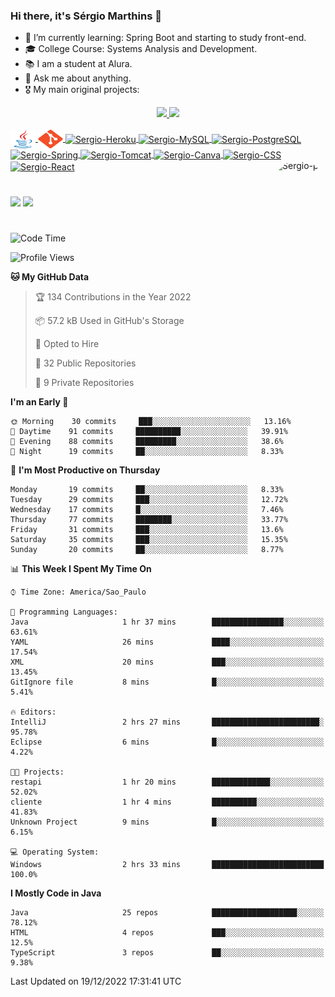 ### Hi there, it's Sérgio Marthins 👋


- 🌱 I’m currently learning: Spring Boot and starting to study front-end.
- 🎓 College Course: Systems Analysis and Development.
- 📚  I am a student at Alura.
- 💬 Ask me about anything.
- 🎖 My main original projects: 

<div align="center">
  <a href="https://github.com/Almadavic">
  <img height="180em" src="https://github-readme-stats.vercel.app/api?username=Marthiins&show_icons=true&theme=dracula&include_all_commits=true&count_private=true"/>
  <img height="180em" src="https://github-readme-stats.vercel.app/api/top-langs/?username=Marthiins&layout=compact&langs_count=7&theme=dracula"/>
</div>
<div style="display: inline_block"><br>
  <img align="center" alt="Sergio-Java" height="30" width="40" src="https://raw.githubusercontent.com/devicons/devicon/master/icons/java/java-original.svg">
  <img align="center" alt="Sergio-Git" height="30" width="40" src="https://raw.githubusercontent.com/devicons/devicon/master/icons/git/git-original.svg">
  <img align="center" alt="Sergio-Heroku" height="30" width="40" src="https://cdn.jsdelivr.net/gh/devicons/devicon/icons/heroku/heroku-plain-wordmark.svg" />             
  <img align="center" alt="Sergio-MySQL" height="30" width="40" src="https://cdn.jsdelivr.net/gh/devicons/devicon/icons/mysql/mysql-original-wordmark.svg" />
  <img align="center" alt="Sergio-PostgreSQL" height="30" width="40" src="https://cdn.jsdelivr.net/gh/devicons/devicon/icons/postgresql/postgresql-plain-wordmark.svg" />
  <img align="center" alt="Sergio-Spring" height="30" width="40" src="https://cdn.jsdelivr.net/gh/devicons/devicon/icons/spring/spring-original-wordmark.svg" />
  <img align="center" alt="Sergio-Tomcat" height="30" width="40" src="https://cdn.jsdelivr.net/gh/devicons/devicon/icons/tomcat/tomcat-original-wordmark.svg" />
  <img align="center" alt="Sergio-Canva" height="30" width="40" src="https://cdn.jsdelivr.net/gh/devicons/devicon/icons/canva/canva-original.svg" />
  <img align="center" alt="Sergio-CSS" height="30" width="40" src="https://cdn.jsdelivr.net/gh/devicons/devicon/icons/css3/css3-original.svg" />
  <img align="center" alt="Sergio-React" height="30" width="40" src="https://cdn.jsdelivr.net/gh/devicons/devicon/icons/react/react-original.svg" />        
  <img align="right" alt="Sergio-pic" height="150" style="border-radius:50px;" src="https://user-images.githubusercontent.com/47826754/188357708-748fc4f4-5846-47a3-9063-ce04eeefcb8f.png">
</div>

#

<div> 
 <a href = "mailto:sergio.marthiins@gmail.com"><img src="https://img.shields.io/badge/-Gmail-%23333?style=for-the-badge&logo=gmail&logoColor=white" target="_blank"></a>
  <a href="https://www.linkedin.com/in/.........../" target="_blank"><img src="https://img.shields.io/badge/-LinkedIn-%230077B5?style=for-the-badge&logo=linkedin&logoColor=white" target="_blank"></a> 
</div>

#

<!--START_SECTION:waka-->
![Code Time](http://img.shields.io/badge/Code%20Time-26%20hrs%2043%20mins-blue)

![Profile Views](http://img.shields.io/badge/Profile%20Views-0-blue)

**🐱 My GitHub Data** 

> 🏆 134 Contributions in the Year 2022
 > 
> 📦 57.2 kB Used in GitHub's Storage 
 > 
> 💼 Opted to Hire
 > 
> 📜 32 Public Repositories 
 > 
> 🔑 9 Private Repositories  
 > 
**I'm an Early 🐤** 

```text
🌞 Morning    30 commits     ███░░░░░░░░░░░░░░░░░░░░░░   13.16% 
🌇 Daytime    91 commits     ██████████░░░░░░░░░░░░░░░   39.91% 
🌃 Evening    88 commits     █████████░░░░░░░░░░░░░░░░   38.6% 
🌙 Night      19 commits     ██░░░░░░░░░░░░░░░░░░░░░░░   8.33%

```
📅 **I'm Most Productive on Thursday** 

```text
Monday       19 commits     ██░░░░░░░░░░░░░░░░░░░░░░░   8.33% 
Tuesday      29 commits     ███░░░░░░░░░░░░░░░░░░░░░░   12.72% 
Wednesday    17 commits     █░░░░░░░░░░░░░░░░░░░░░░░░   7.46% 
Thursday     77 commits     ████████░░░░░░░░░░░░░░░░░   33.77% 
Friday       31 commits     ███░░░░░░░░░░░░░░░░░░░░░░   13.6% 
Saturday     35 commits     ███░░░░░░░░░░░░░░░░░░░░░░   15.35% 
Sunday       20 commits     ██░░░░░░░░░░░░░░░░░░░░░░░   8.77%

```


📊 **This Week I Spent My Time On** 

```text
⌚︎ Time Zone: America/Sao_Paulo

💬 Programming Languages: 
Java                     1 hr 37 mins        ████████████████░░░░░░░░░   63.61% 
YAML                     26 mins             ████░░░░░░░░░░░░░░░░░░░░░   17.54% 
XML                      20 mins             ███░░░░░░░░░░░░░░░░░░░░░░   13.45% 
GitIgnore file           8 mins              █░░░░░░░░░░░░░░░░░░░░░░░░   5.41%

🔥 Editors: 
IntelliJ                 2 hrs 27 mins       ████████████████████████░   95.78% 
Eclipse                  6 mins              █░░░░░░░░░░░░░░░░░░░░░░░░   4.22%

🐱‍💻 Projects: 
restapi                  1 hr 20 mins        █████████████░░░░░░░░░░░░   52.02% 
cliente                  1 hr 4 mins         ██████████░░░░░░░░░░░░░░░   41.83% 
Unknown Project          9 mins              █░░░░░░░░░░░░░░░░░░░░░░░░   6.15%

💻 Operating System: 
Windows                  2 hrs 33 mins       █████████████████████████   100.0%

```

**I Mostly Code in Java** 

```text
Java                     25 repos            ███████████████████░░░░░░   78.12% 
HTML                     4 repos             ███░░░░░░░░░░░░░░░░░░░░░░   12.5% 
TypeScript               3 repos             ██░░░░░░░░░░░░░░░░░░░░░░░   9.38%

```



 Last Updated on 19/12/2022 17:31:41 UTC
<!--END_SECTION:waka-->

